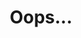 ---
title: Oops...
content:
    items: '@self.modules'
pageOptions:
    noIndex: true
routable: false
visible: false
sitemap:
    ignore: true
template: error
http_response_code: '404'
---
